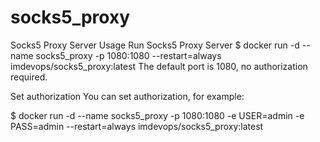 # socks5_proxy
Socks5 Proxy Server
Usage
Run Socks5 Proxy Server
$ docker run -d --name socks5_proxy -p 1080:1080 --restart=always imdevops/socks5_proxy:latest
The default port is 1080, no authorization required.

Set authorization
You can set authorization, for example:

$ docker run -d --name socks5_proxy -p 1080:1080 -e USER=admin -e PASS=admin --restart=always imdevops/socks5_proxy:latest
